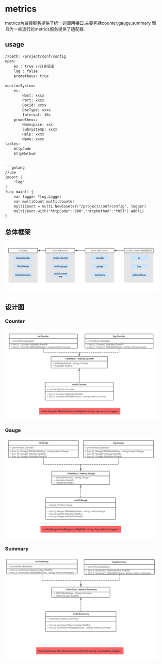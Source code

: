 # metrics

metrics为监控服务提供了统一的调用接口,主要包括counter,gauge,summary.而且为一些流行的metrics服务提供了适配器.

## usage

```golang 
//path: /project/conf/config
open:
    es : true //开关设定
    log : false
    prometheus: true

monitorSystem:
    es:
        Host: xxxx
        Port: xxxx
        DocId: xxxx
        DocType: xxxx
        Interval: 10s
    prometheus:
        Namespace: xxx
        Subsystemp: xxxx
        Help: xxxx
        Name: xxxx
lables:
    httpCode
    httpMethod
```

```

```golang 
//use
import (
    "log"
)
func main() {
    var logger *log.Logger
    var multiCount multi.Counter
    multiCount = multi.NewCounter("/project/conf/config", logger)
    multiCount.with("httpCode":"200","httpMethod":"POST").Add(1)
}

```
## 总体框架

![counter](img/总体框架.png)


## 设计图

### Counter
![counter](img/Counter.png)
### Gauge
![gauge](img/Gauge.png)
### Summary
![summary](img/Summary.png)




